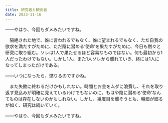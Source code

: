 ```yaml
---
title: 研究者と観測者
date: 2023-11-16
---
```


——やはり、今回もダメみたいですね。

　隔絶された地で、誰に言われるでもなく、誰に望まれるでもなく、ただ自我の欲求を満たすがために、ただ陰に潜める‘使命’を果たすがために、今日も黙々と研究に取り組む。ソレは1人で果たせるほど容易なものではない。何も最初から1人だったわけでもない。しかし1人、また1人ソレから離れていき、終には1人になってしまっただけである。

——いつになったら、懲りるのですかね。

　また失敗に終わるだけかもしれない。時間とお金をムダに浪費し、それを取り返す見込みが明確に見えているわけでもないのに。もはや陰に潜める‘使命’なんてものは存在しないのかもしれない。しかし、幾度目を離そうとも、輪廻が廻るが如く、研究は続いていく。

——やはり、今回もダメみたいですね。
